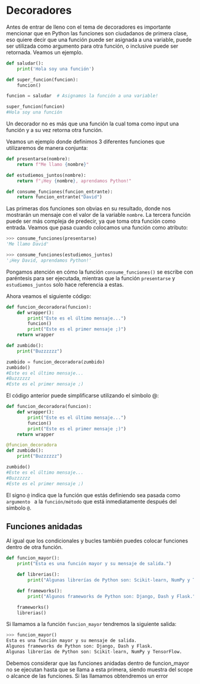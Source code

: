 # Decoradores

Antes de entrar de lleno con el tema de decoradores es importante mencionar que en Python las funciones son ciudadanos de primera clase, eso quiere decir que una función puede ser asignada a una variable, puede ser utilizada como argumento para otra función, o inclusive puede ser retornada. Veamos un ejemplo.

```python
def saludar(): 
    print('Hola soy una función') 

def super_funcion(funcion): 
    funcion() 

funcion = saludar  # Asignamos la función a una variable!

super_funcion(funcion)
#Hola soy una función
```

Un decorador no es más que una función la cual toma como input una función y a su vez retorna otra función. 

Veamos un ejemplo donde definimos 3 diferentes funciones que utilizaremos de manera conjunta:

```python
def presentarse(nombre):
	return f"Me llamo {nombre}"

def estudiemos_juntos(nombre):
	return f"¡Hey {nombre}, aprendamos Python!"

def consume_funciones(funcion_entrante):
	return funcion_entrante("David")
```

Las primeras dos funciones son obvias en su resultado, donde nos mostrarán un mensaje con el valor de la variable `nombre`. La tercera función puede ser más compleja de predecir, ya que toma otra función como entrada. Veamos que pasa cuando colocamos una función como atributo:

```python
>>> consume_funciones(presentarse)
'Me llamo David'

>>> consume_funciones(estudiemos_juntos)
'¡Hey David, aprendamos Python!'
```

Pongamos atención en cómo la función `consume_funciones()` se escribe con paréntesis para ser ejecutada, mientras que la función `presentarse` y `estudiemos_juntos` solo hace referencia a estas.

Ahora veamos el siguiente código:

```python
def funcion_decoradora(funcion):
	def wrapper():
		print("Este es el último mensaje...")
		funcion()
		print("Este es el primer mensaje ;)")
	return wrapper

def zumbido():
	print("Buzzzzzz")

zumbido = funcion_decoradora(zumbido)
zumbido()
#Este es el último mensaje...
#Buzzzzzz
#Este es el primer mensaje ;)
```

El código anterior puede simplificarse utilizando el símbolo @:

```python
def funcion_decoradora(funcion):
	def wrapper():
		print("Este es el último mensaje...")
		funcion()
		print("Este es el primer mensaje ;)")
	return wrapper

@funcion_decoradora
def zumbido():
	print("Buzzzzzz")

zumbido()
#Este es el último mensaje...
#Buzzzzzz
#Este es el primer mensaje ;)
```

El signo `@` indica que la función que estás definiendo sea pasada como `argumento ` a la `función/método` que está inmediatamente después del símbolo `@`.

## Funciones anidadas

Al igual que los condicionales y bucles también puedes colocar funciones dentro de otra función.

```python
def funcion_mayor():
	print("Esta es una función mayor y su mensaje de salida.")

	def librerias():
		print("Algunas librerías de Python son: Scikit-learn, NumPy y TensorFlow.")

	def frameworks():
		print("Algunos frameworks de Python son: Django, Dash y Flask.")

	frameworks()
	librerias()
```

Si llamamos a la función `funcion_mayor` tendremos la siguiente salida:

```python
>>> funcion_mayor()
Esta es una función mayor y su mensaje de salida.
Algunos frameworks de Python son: Django, Dash y Flask.
Algunas librerías de Python son: Scikit-learn, NumPy y TensorFlow.
```

Debemos considerar que las funciones anidadas dentro de funcion_mayor no se ejecutan hasta que se llama a esta primera, siendo muestra del scope o alcance de las funciones. Si las llamamos obtendremos un error

